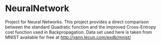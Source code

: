 # NeuralNetwork
Project for Neural Networks.
This project provides a direct comparison between the standard Quadratic function and the improved Cross-Entropy cost function used in Backpropagation.
Data set used here is taken from MNIST available for free at http://yann.lecun.com/exdb/mnist/ 
